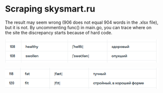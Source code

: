 # Scraping skysmart.ru

The result may seem wrong (906 does not equal 904 words in the .xlsx file), but it is not. By uncommenting func() in main.go, you can trace where on the site the discrepancy starts because of hard code.

![proof-1](/proofs/proof-1.png)

![proof-2](/proofs/proof-2.png)
